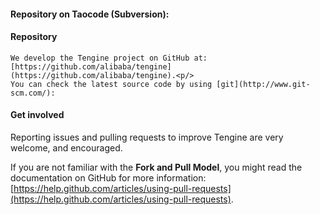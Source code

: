 #### Repository on Taocode (Subversion):

#### Repository

    We develop the Tengine project on GitHub at: [https://github.com/alibaba/tengine](https://github.com/alibaba/tengine).<p/>
    You can check the latest source code by using [git](http://www.git-scm.com/):


#### Get involved

   Reporting issues and pulling requests to improve Tengine are very welcome, and encouraged.<p/>
   If you are not familiar with the **Fork and Pull Model**, you might read the documentation on GitHub for more information: [https://help.github.com/articles/using-pull-requests](https://help.github.com/articles/using-pull-requests).
